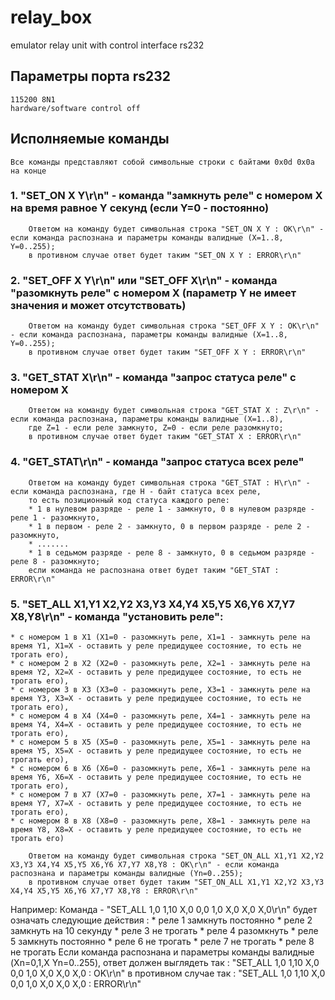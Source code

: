# relay_box

emulator relay unit with control interface rs232

## Параметры порта rs232

```
115200 8N1
hardware/software control off
```


## Исполняемые команды
    Все команды представляют собой символьные строки с байтами 0x0d 0x0a на конце


### 1. "SET_ON X Y\r\n"  - команда "замкнуть реле" с номером X на время равное Y секунд (если Y=0 - постоянно)
```
    Ответом на команду будет символьная строка "SET_ON X Y : OK\r\n" - если команда распознана и параметры команды валидные (X=1..8, Y=0..255);
    в противном случае ответ будет таким "SET_ON X Y : ERROR\r\n"
```

### 2. "SET_OFF X Y\r\n" или "SET_OFF X\r\n" - команда "разомкнуть реле" с номером X (параметр Y не имеет значения и может отсутствовать)
```
    Ответом на команду будет символьная строка "SET_OFF X Y : OK\r\n" - если команда распознана, параметры команды валидные (X=1..8, Y=0..255);
    в противном случае ответ будет таким "SET_OFF X Y : ERROR\r\n"
```

### 3. "GET_STAT X\r\n" - команда "запрос статуса реле" с номером X
```
    Ответом на команду будет символьная строка "GET_STAT X : Z\r\n" - если команда распознана, параметры команды валидные (X=1..8),
    где Z=1 - если реле замкнуто, Z=0 - если реле разомкнуто;
    в противном случае ответ будет таким "GET_STAT X : ERROR\r\n"
```

### 4. "GET_STAT\r\n" - команда "запрос статуса всех реле"
```
    Ответом на команду будет символьная строка "GET_STAT : H\r\n" - если команда распознана, где H - байт статуса всех реле,
    то есть позиционный код статуса каждого реле:
	* 1 в нулевом разряде - реле 1 - замкнуто, 0 в нулевом разряде - реле 1 - разомкнуто,
	* 1 в первом - реле 2 - замкнуто, 0 в первом разряде - реле 2 - разомкнуто,
	* .......
	* 1 в седьмом разряде - реле 8 - замкнуто, 0 в седьмом разряде - реле 8 - разомкнуто;
    если команда не распознана ответ будет таким "GET_STAT : ERROR\r\n"
```

### 5. "SET_ALL X1,Y1 X2,Y2 X3,Y3 X4,Y4 X5,Y5 X6,Y6 X7,Y7 X8,Y8\r\n"  - команда "установить реле":
	* с номером 1 в X1 (X1=0 - разомкнуть реле, X1=1 - замкнуть реле на время Y1, X1=X - оставить у реле предидущее состояние, то есть не трогать его),
	* с номером 2 в X2 (X2=0 - разомкнуть реле, X2=1 - замкнуть реле на время Y2, X2=X - оставить у реле предидущее состояние, то есть не трогать его),
	* с номером 3 в X3 (X3=0 - разомкнуть реле, X3=1 - замкнуть реле на время Y3, X3=X - оставить у реле предидущее состояние, то есть не трогать его),
	* с номером 4 в X4 (X4=0 - разомкнуть реле, X4=1 - замкнуть реле на время Y4, X4=X - оставить у реле предидущее состояние, то есть не трогать его),
	* с номером 5 в X5 (X5=0 - разомкнуть реле, X5=1 - замкнуть реле на время Y5, X5=X - оставить у реле предидущее состояние, то есть не трогать его),
	* с номером 6 в X6 (X6=0 - разомкнуть реле, X6=1 - замкнуть реле на время Y6, X6=X - оставить у реле предидущее состояние, то есть не трогать его),
	* с номером 7 в X7 (X7=0 - разомкнуть реле, X7=1 - замкнуть реле на время Y7, X7=X - оставить у реле предидущее состояние, то есть не трогать его),
	* с номером 8 в X8 (X8=0 - разомкнуть реле, X8=1 - замкнуть реле на время Y8, X8=X - оставить у реле предидущее состояние, то есть не трогать его)
```
    Ответом на команду будет символьная строка "SET_ON_ALL X1,Y1 X2,Y2 X3,Y3 X4,Y4 X5,Y5 X6,Y6 X7,Y7 X8,Y8 : OK\r\n" - если команда распознана и параметры команды валидные (Yn=0..255);
    в противном случае ответ будет таким "SET_ON_ALL X1,Y1 X2,Y2 X3,Y3 X4,Y4 X5,Y5 X6,Y6 X7,Y7 X8,Y8 : ERROR\r\n"
```
Например:
Команда - "SET_ALL 1,0 1,10 X,0 0,0 1,0 X,0 X,0 X,0\r\n" будет означать следующие действия :
    * реле 1 замкнуть постоянно
    * реле 2 замкнуть на 10 секунду
    * реле 3 не трогать
    * реле 4 разомкнуть
    * реле 5 замкнуть постоянно
    * реле 6 не трогать
    * реле 7 не трогать
    * реле 8 не трогать
Если команда распознана и параметры команды валидные (Xn=0,1,X Yn=0..255), ответ должен выглядеть так :
    "SET_ALL 1,0 1,10 X,0 0,0 1,0 X,0 X,0 X,0 : OK\r\n"
в противном случае так :
    "SET_ALL 1,0 1,10 X,0 0,0 1,0 X,0 X,0 X,0 : ERROR\r\n"

